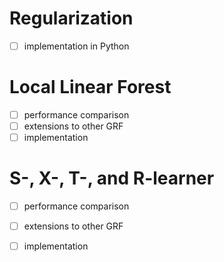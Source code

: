 # Regularization

+ [ ] implementation in Python

# Local Linear Forest

+ [ ] performance comparison
+ [ ] extensions to other GRF
+ [ ] implementation

# S-, X-, T-, and R-learner

+ [ ] performance comparison
+ [ ] extensions to other GRF
+ [ ] implementation


